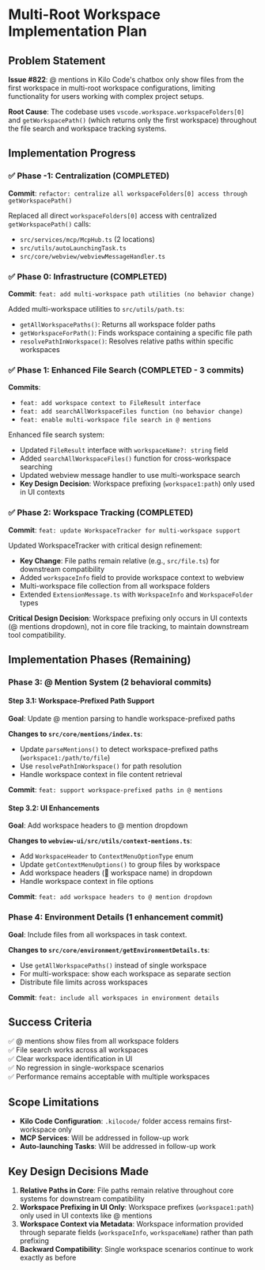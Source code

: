 # Multi-Root Workspace Implementation Plan

## Problem Statement

**Issue #822**: @ mentions in Kilo Code's chatbox only show files from the first workspace in multi-root workspace configurations, limiting functionality for users working with complex project setups.

**Root Cause**: The codebase uses `vscode.workspace.workspaceFolders[0]` and `getWorkspacePath()` (which returns only the first workspace) throughout the file search and workspace tracking systems.

## Implementation Progress

### ✅ Phase -1: Centralization (COMPLETED)

**Commit**: `refactor: centralize all workspaceFolders[0] access through getWorkspacePath()`

Replaced all direct `workspaceFolders[0]` access with centralized `getWorkspacePath()` calls:

- `src/services/mcp/McpHub.ts` (2 locations)
- `src/utils/autoLaunchingTask.ts`
- `src/core/webview/webviewMessageHandler.ts`

### ✅ Phase 0: Infrastructure (COMPLETED)

**Commit**: `feat: add multi-workspace path utilities (no behavior change)`

Added multi-workspace utilities to `src/utils/path.ts`:

- `getAllWorkspacePaths()`: Returns all workspace folder paths
- `getWorkspaceForPath()`: Finds workspace containing a specific file path
- `resolvePathInWorkspace()`: Resolves relative paths within specific workspaces

### ✅ Phase 1: Enhanced File Search (COMPLETED - 3 commits)

**Commits**:

- `feat: add workspace context to FileResult interface`
- `feat: add searchAllWorkspaceFiles function (no behavior change)`
- `feat: enable multi-workspace file search in @ mentions`

Enhanced file search system:

- Updated `FileResult` interface with `workspaceName?: string` field
- Added `searchAllWorkspaceFiles()` function for cross-workspace searching
- Updated webview message handler to use multi-workspace search
- **Key Design Decision**: Workspace prefixing (`workspace1:path`) only used in UI contexts

### ✅ Phase 2: Workspace Tracking (COMPLETED)

**Commit**: `feat: update WorkspaceTracker for multi-workspace support`

Updated WorkspaceTracker with critical design refinement:

- **Key Change**: File paths remain relative (e.g., `src/file.ts`) for downstream compatibility
- Added `workspaceInfo` field to provide workspace context to webview
- Multi-workspace file collection from all workspace folders
- Extended `ExtensionMessage.ts` with `WorkspaceInfo` and `WorkspaceFolder` types

**Critical Design Decision**: Workspace prefixing only occurs in UI contexts (@ mentions dropdown), not in core file tracking, to maintain downstream tool compatibility.

## Implementation Phases (Remaining)

### Phase 3: @ Mention System (2 behavioral commits)

#### Step 3.1: Workspace-Prefixed Path Support

**Goal**: Update @ mention parsing to handle workspace-prefixed paths

**Changes to `src/core/mentions/index.ts`**:

- Update `parseMentions()` to detect workspace-prefixed paths (`workspace1:/path/to/file`)
- Use `resolvePathInWorkspace()` for path resolution
- Handle workspace context in file content retrieval

**Commit**: `feat: support workspace-prefixed paths in @ mentions`

#### Step 3.2: UI Enhancements

**Goal**: Add workspace headers to @ mention dropdown

**Changes to `webview-ui/src/utils/context-mentions.ts`**:

- Add `WorkspaceHeader` to `ContextMenuOptionType` enum
- Update `getContextMenuOptions()` to group files by workspace
- Add workspace headers (📁 workspace name) in dropdown
- Handle workspace context in file options

**Commit**: `feat: add workspace headers to @ mention dropdown`

### Phase 4: Environment Details (1 enhancement commit)

**Goal**: Include files from all workspaces in task context.

**Changes to `src/core/environment/getEnvironmentDetails.ts`**:

- Use `getAllWorkspacePaths()` instead of single workspace
- For multi-workspace: show each workspace as separate section
- Distribute file limits across workspaces

**Commit**: `feat: include all workspaces in environment details`

## Success Criteria

✅ @ mentions show files from all workspace folders  
✅ File search works across all workspaces  
✅ Clear workspace identification in UI  
✅ No regression in single-workspace scenarios  
✅ Performance remains acceptable with multiple workspaces

## Scope Limitations

- **Kilo Code Configuration**: `.kilocode/` folder access remains first-workspace only
- **MCP Services**: Will be addressed in follow-up work
- **Auto-launching Tasks**: Will be addressed in follow-up work

## Key Design Decisions Made

1. **Relative Paths in Core**: File paths remain relative throughout core systems for downstream compatibility
2. **Workspace Prefixing in UI Only**: Workspace prefixes (`workspace1:path`) only used in UI contexts like @ mentions
3. **Workspace Context via Metadata**: Workspace information provided through separate fields (`workspaceInfo`, `workspaceName`) rather than path prefixing
4. **Backward Compatibility**: Single workspace scenarios continue to work exactly as before
